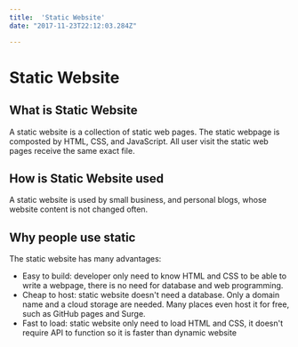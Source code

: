 ```yaml
---
title:  'Static Website'
date: "2017-11-23T22:12:03.284Z"

---
```

# Static Website

## What is Static Website

A static website is a collection of static web pages. The static webpage is composted by HTML, CSS, and JavaScript. All user visit the static web pages receive the same exact file.

## How is Static Website used

A static website is used by small business, and personal blogs, whose website content is not changed often.

## Why people use static

The static website has many advantages:

* Easy to build: developer only need to know HTML and CSS to be able to write a webpage, there is no need for database and web programming.
* Cheap to host: static website doesn't need a database. Only a domain name and a cloud storage are needed. Many places even host it for free, such as GitHub pages and Surge.
* Fast to load: static website only need to load HTML and CSS, it doesn't require API to function so it is faster than dynamic website